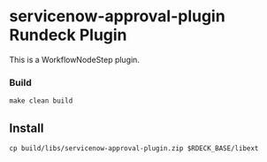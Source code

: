 # servicenow-approval-plugin Rundeck Plugin

This is a WorkflowNodeStep plugin.

### Build
```
make clean build
```

## Install

```
cp build/libs/servicenow-approval-plugin.zip $RDECK_BASE/libext
```